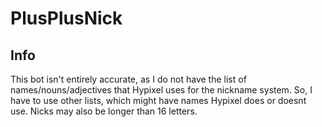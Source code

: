 # PlusPlusNick

## Info
This bot isn't entirely accurate, as I do not have the list of names/nouns/adjectives that Hypixel uses for the nickname system. So, I have to use other lists, which might have names Hypixel does or doesnt use.
Nicks may also be longer than 16 letters.

